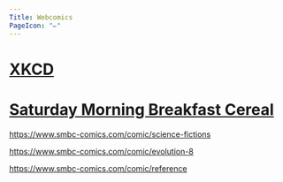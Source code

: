 ```yaml
---
Title: Webcomics
PageIcon: "✏️"
---
```

# [XKCD](https://xkcd.com/)

# [Saturday Morning Breakfast Cereal](https://www.smbc-comics.com)

https://www.smbc-comics.com/comic/science-fictions

https://www.smbc-comics.com/comic/evolution-8

https://www.smbc-comics.com/comic/reference
